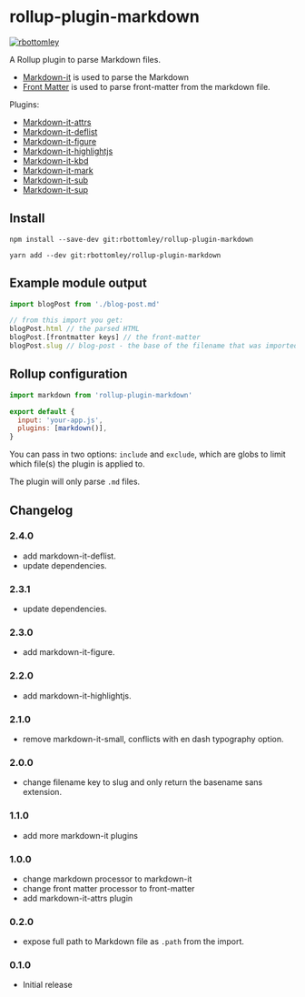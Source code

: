 # rollup-plugin-markdown

[![rbottomley](https://circleci.com/gh/rbottomley/rollup-plugin-markdown.svg?style=svg)](https://circleci.com/gh/rbottomley/rollup-plugin-markdown)

A Rollup plugin to parse Markdown files.

- [Markdown-it][markdown-it] is used to parse the Markdown
- [Front Matter][front-matter] is used to parse front-matter from the markdown file.

Plugins:
- [Markdown-it-attrs][markdown-it-attrs]
- [Markdown-it-deflist][markdown-it-deflist]
- [Markdown-it-figure][markdown-it-figure]
- [Markdown-it-highlightjs][markdown-it-highlightjs]
- [Markdown-it-kbd][markdown-it-kbd]
- [Markdown-it-mark][markdown-it-mark]
- [Markdown-it-sub][markdown-it-sub]
- [Markdown-it-sup][markdown-it-sup]

## Install

```
npm install --save-dev git:rbottomley/rollup-plugin-markdown

yarn add --dev git:rbottomley/rollup-plugin-markdown
```

## Example module output

```js
import blogPost from './blog-post.md'

// from this import you get:
blogPost.html // the parsed HTML
blogPost.[frontmatter keys] // the front-matter
blogPost.slug // blog-post - the base of the filename that was imported
```

## Rollup configuration

```js
import markdown from 'rollup-plugin-markdown'

export default {
  input: 'your-app.js',
  plugins: [markdown()],
}
```

You can pass in two options: `include` and `exclude`, which are globs to limit which file(s) the plugin is applied to.

The plugin will only parse `.md` files.

[markdown-it]: https://github.com/markdown-it/markdown-it
[front-matter]: https://github.com/jxson/front-matter
[markdown-it-attrs]: https://github.com/rbottomley/markdown-it-attrs
[markdown-it-deflist]: https://github.com/markdown-it/markdown-it-deflist
[markdown-it-figure]: https://github.com/rbottomley/markdown-it-figure
[markdown-it-highlightjs]: https://github.com/valeriangalliat/markdown-it-highlightjs
[markdown-it-kbd]: https://github.com/jGleitz/markdown-it-kbd
[markdown-it-mark]: https://github.com/markdown-it/markdown-it-mark
[markdown-it-sub]: https://github.com/markdown-it/markdown-it-sub
[markdown-it-sup]: https://github.com/markdown-it/markdown-it-sup

## Changelog

### 2.4.0
- add markdown-it-deflist.
- update dependencies.

### 2.3.1
- update dependencies.

### 2.3.0
- add markdown-it-figure.

### 2.2.0
- add markdown-it-highlightjs.

### 2.1.0
- remove markdown-it-small, conflicts with en dash typography option.

### 2.0.0
- change filename key to slug and only return the basename sans extension.

### 1.1.0
- add more markdown-it plugins

### 1.0.0
- change markdown processor to markdown-it
- change front matter processor to front-matter
- add markdown-it-attrs plugin

### 0.2.0
- expose full path to Markdown file as `.path` from the import.

### 0.1.0
- Initial release
